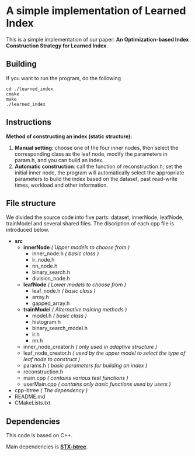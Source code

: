 # A simple implementation of Learned Index

This is a simple implementation of our paper: **An Optimization-based Index Construction Strategy for Learned Index**.

## Building

If you want to run the program, do the following

```
cd ./learned_index
cmake .
make
./learned_index
```

## Instructions

**Method of constructing an index (static structure):**

1. **Manual setting**: choose one of the four inner nodes, then select the corresponding class as the leaf node, modify the parameters in param.h, and you can build an index.
2. **Automatic construction**: call the function of reconstruction.h, set the initial inner node, the program will automatically select the appropriate parameters to build the index based on the dataset, past read-write times, workload and other information.

## File structure

We divided the source code into five parts: dataset, innerNode, leafNode, trainModel and several shared files. The discription of each cpp file is introduced below.

- **src**
  - **innerNode**  *( Upper models to choose from )*
    - inner_node.h  *( basic class )*
    - lr_node.h
    - nn_node.h
    - binary_search.h
    - division_node.h
  - **leafNode**   *( Lower models to choose from )*
    - leaf_node.h  *( basic class )*
    - array.h
    - gapped_array.h
  - **trainModel**  *( Alternative training methods )*
    - model.h  *( basic class )*
    - histogram.h
    - binary_search_model.h
    - lr.h
    - nn.h
  - inner_node_creator.h  *( only used in adaptive structure )*
  - leaf_node_creator.h  *( used by the upper model to select the type of leaf node to construct )*
  - params.h  *( basic parameters for building an index )*
  - reconstruction.h
  - main.cpp  *( contains various test functions )*
  - userMain.cpp  *( contains only basic functions used by users )*
- cpp-btree *( The dependency )*
- README.md
- CMakeLists.txt

## Dependencies

This code is based on C++.

Main dependencies is [**STX-btree**](github.com/bingmann/stx-btree).
